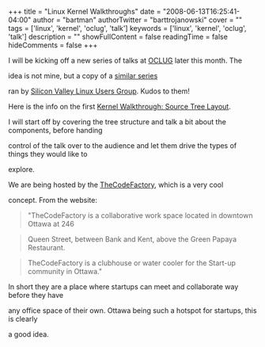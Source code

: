 +++
title = "Linux Kernel Walkthroughs"
date = "2008-06-13T16:25:41-04:00"
author = "bartman"
authorTwitter = "barttrojanowski"
cover = ""
tags = ['linux', 'kernel', 'oclug', 'talk']
keywords = ['linux', 'kernel', 'oclug', 'talk']
description = ""
showFullContent = false
readingTime = false
hideComments = false
+++

I will be kicking off a new series of talks at [OCLUG](http://oclug.on.ca/) later this month.  The

idea is not mine, but a copy of a [similar series](http://www.youtube.com/results?search_query=%22Kernel+Walkthrough%22&search_type=&aq=f)

ran by [Silicon Valley Linux Users Group](http://www.svlug.org/).  Kudos to them!



Here is the info on the first [Kernel Walkthrough: Source Tree Layout](http://oclug.on.ca/meeting/32/).

I will start off by covering the tree structure and talk a bit about the components, before handing 

control of the talk over to the audience and let them drive the types of things they would like to

explore.



We are being hosted by the [TheCodeFactory](http://thecodefactory.ca/), which is a very cool

concept.  From the website:



> "TheCodeFactory is a collaborative work space located in downtown Ottawa at 246

> Queen Street, between Bank and Kent, above the Green Papaya Restaurant. 

> TheCodeFactory is a clubhouse or water cooler for the Start-up community in Ottawa."



In short they are a place where startups can meet and collaborate way before they have

any office space of their own.  Ottawa being such a hotspot for startups, this is clearly

a good idea.


